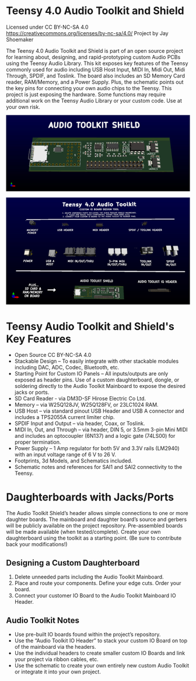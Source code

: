 # Teensy 4.0 Audio Toolkit and Shield
Licensed under CC BY-NC-SA 4.0
https://creativecommons.org/licenses/by-nc-sa/4.0/
Project by Jay Shoemaker


The Teensy 4.0 Audio Toolkit and Shield is part of an open source project for learning about, designing, and rapid-prototyping custom Audio PCBs using the Teensy Audio Library. This kit exposes key features of the Teensy commonly used for audio including USB Host Input, MIDI In, Midi Out, Midi Through, SPDIF, and Toslink. The board also includes an SD Memory Card reader, RAM/Memory, and a Power Supply. Plus, the schematic points out the key pins for connecting your own audio chips to the Teensy. This project is just exposing the hardware. Some functions may require additional work on the Teensy Audio Library or your custom code. Use at your own risk. 
 
![Audio Toolkit Shield](https://github.com/JayShoe/TEENSY_4.0_AUDIO_TOOLKIT/blob/master/documents/images/Teensy_4.0_Audio_Toolkit_Shield_image_1.jpg)
 
![Audio Toolkit](https://github.com/JayShoe/TEENSY_4.0_AUDIO_TOOLKIT/blob/master/documents/images/Teensy_4.0_Audio_Toolkit_Shield_image_2.jpg)
 
 

# Teensy Audio Toolkit and Shield's Key Features
 * Open Source CC BY-NC-SA 4.0
 * Stackable Design – To easily integrate with other stackable modules including DAC, ADC, Codec, Bluetooth, etc. 
 * Starting Point for Custom IO Panels – All inputs/outputs are only exposed as header pins. Use of a custom daughterboard, dongle, or soldering directly to the Audio Toolkit Mainboard to expose the desired jacks or ports. 
  * SD Card Reader  - via DM3D-SF Hirose Electric Co Ltd. 
  * Memory – via W25Q128JV, W25Q128FV, or 23LC1024 RAM. 
  * USB Host – via standard pinout USB Header and USB A connector and includes a TPS2055A current limiter chip. 
  * SPDIF Input and Output – via header, Coax, or Toslink.
  * MIDI In, Out, and Through – via header, DIN 5, or 3.5mm 3-pin Mini MIDI and includes an optocoupler (6N137) and a logic gate (74LS00) for proper termination. 
  * Power Supply – 1 Amp regulator for both 5V and 3.3V rails (LM2940) with an input voltage range of 6 V to 26 V. 
 * Footprints, 3d Models, and Schematics included. 
 * Schematic notes and references for SAI1 and SAI2 connectivity to the Teensy. 
# Daughterboards with Jacks/Ports
The Audio Toolkit Shield’s header allows simple connections to one or more daughter boards. The mainboard and daughter board’s source and gerbers will be publicly available on the project repository. Pre-assembled boards will be made available (when tested/complete). Create your own daughterboard using the toolkit as a starting point. (Be sure to contribute back your modifications!)
## Designing a Custom Daughterboard
1.	Delete unneeded parts including the Audio Toolkit Mainboard. 
2.	Place and route your components. Define your edge cuts. Order your board. 
3.	Connect your customer IO Board to the Audio Toolkit Mainboard IO Header. 
## Audio Toolkit Notes
-	Use pre-built IO boards found within the project’s repository. 
-	Use the “Audio Toolkit IO Header” to stack your custom IO Board on top of the mainboard via the headers. 
-	Use the individual headers to create smaller custom IO Boards and link your project via ribbon cables, etc. 
-	Use the schematic to create your own entirely new custom Audio Toolkit or integrate it into your own project. 

 
 
